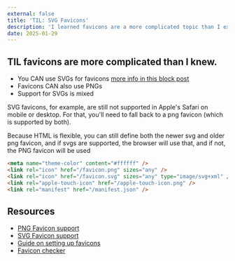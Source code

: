 ```yaml
---
external: false
title: 'TIL: SVG Favicons'
description: 'I learned favicons are a more complicated topic than I expected!'
date: 2025-01-29
---
```


## TIL favicons are more complicated than I knew.

- You CAN use SVGs for favicons [more info in this block post](<[text](https://css-tricks.com/svg-favicons-and-all-the-fun-things-we-can-do-with-them/)>)
- Favicons CAN also use PNGs
- Support for SVGs is mixed

SVG favicons, for example, are still not supported in Apple's Safari on mobile or desktop.
For that, you'll need to fall back to a png favicon (which is supported by both).

Because HTML is flexible, you can still define both the newer svg and older png favicon,
and if svgs are supported, the browser will use that, and if not, the PNG favicon will be used

```html
<meta name="theme-color" content="#ffffff" />
<link rel="icon" href="/favicon.png" sizes="any" />
<link rel="icon" href="/favicon.svg" sizes="any" type="image/svg+xml" />
<link rel="apple-touch-icon" href="/apple-touch-icon.png" />
<link rel="manifest" href="/manifest.json" />
```

## Resources

- [PNG Favicon support](https://caniuse.com/link-icon-png)
- [SVG Favicon support](https://caniuse.com/link-icon-svg)
- [Guide on setting up favicons](https://dev.to/masakudamatsu/favicon-nightmare-how-to-maintain-sanity-3al7)
- [Favicon checker](https://realfavicongenerator.net/favicon-checker)
